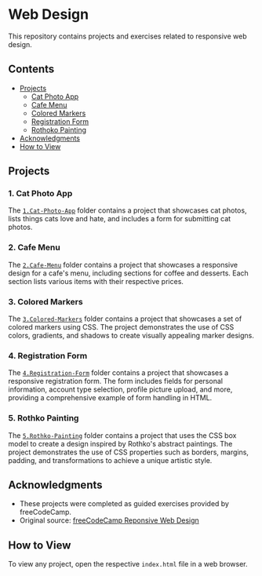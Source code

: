 # Web Design

This repository contains projects and exercises related to responsive web design.

## Contents
- [Projects](#projects)
    - [Cat Photo App](#1-cat-photo-app)
    - [Cafe Menu](#2-cafe-menu)
    - [Colored Markers](#3-colored-markers)
    - [Registration Form](#4-registration-form)
    - [Rothoko Painting](#5-rothko-painting)
- [Acknowledgments](#acknowledgments)
- [How to View](#how-to-view)

## Projects

### 1. Cat Photo App
The [`1.Cat-Photo-App`](./1.Cat-Photo-App/index.html) folder contains a project that showcases cat photos, lists things cats love and hate, and includes a form for submitting cat photos.

### 2. Cafe Menu
The [`2.Cafe-Menu`](./2.Cafe-Menu/index.html) folder contains a project that showcases a responsive design for a cafe's menu, including sections for coffee and desserts. Each section lists various items with their respective prices.

### 3. Colored Markers
The [`3.Colored-Markers`](./3.Colored-Markers/index.html) folder contains a project that showcases a set of colored markers using CSS. The project demonstrates the use of CSS colors, gradients, and shadows to create visually appealing marker designs.

### 4. Registration Form
The [`4.Registration-Form`](./4.Registration-Form/index.html) folder contains a project that showcases a responsive registration form. The form includes fields for personal information, account type selection, profile picture upload, and more, providing a comprehensive example of form handling in HTML.

### 5. Rothko Painting
The [`5.Rothko-Painting`](./5.Rothko-Painting/index.html) folder contains a project that uses the CSS box model to create a design inspired by Rothko's abstract paintings. The project demonstrates the use of CSS properties such as borders, margins, padding, and transformations to achieve a unique artistic style.

## Acknowledgments
- These projects were completed as guided exercises provided by freeCodeCamp.
- Original source: [freeCodeCamp Reponsive Web Design](https://www.freecodecamp.org/learn/2022/responsive-web-design/)

## How to View
To view any project, open the respective `index.html` file in a web browser.
